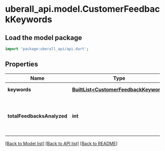 # uberall_api.model.CustomerFeedbackKeywords

## Load the model package
```dart
import 'package:uberall_api/api.dart';
```

## Properties
Name | Type | Description | Notes
------------ | ------------- | ------------- | -------------
**keywords** | [**BuiltList&lt;CustomerFeedbackKeyword&gt;**](CustomerFeedbackKeyword.md) | The list of keywords | [optional] 
**totalFeedbacksAnalyzed** | **int** | The total number of Feedbacks that have been analyzed. | [optional] 

[[Back to Model list]](../README.md#documentation-for-models) [[Back to API list]](../README.md#documentation-for-api-endpoints) [[Back to README]](../README.md)


